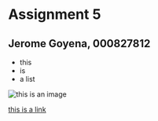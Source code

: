 # Assignment 5
## Jerome Goyena, 000827812

+ this
+ is
+ a list

![this is an image](https://cdn-icons-png.flaticon.com/512/4866/4866637.png)

[this is a link](https://google.com/)
